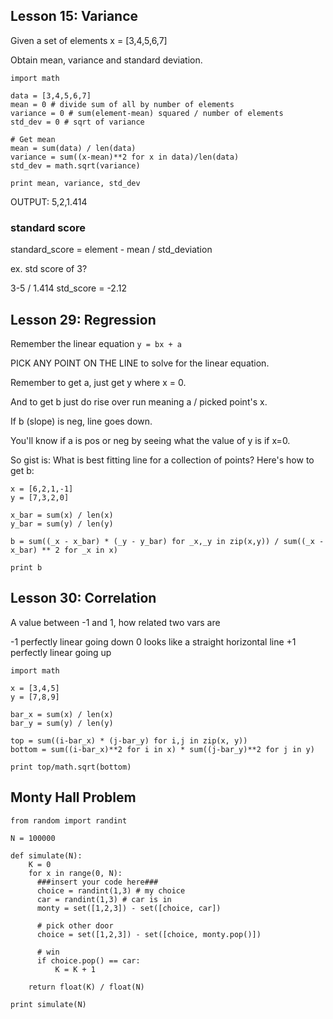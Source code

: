 ## Lesson 15: Variance

Given a set of elements x = [3,4,5,6,7]

Obtain mean, variance and standard deviation.

```
import math

data = [3,4,5,6,7]
mean = 0 # divide sum of all by number of elements
variance = 0 # sum(element-mean) squared / number of elements
std_dev = 0 # sqrt of variance

# Get mean
mean = sum(data) / len(data)
variance = sum((x-mean)**2 for x in data)/len(data)
std_dev = math.sqrt(variance)

print mean, variance, std_dev
```

OUTPUT: 5,2,1.414

### standard score

standard_score = element - mean / std_deviation

ex. std score of 3?

3-5 / 1.414
std_score = -2.12

## Lesson 29: Regression

Remember the linear equation
`y = bx + a`

PICK ANY POINT ON THE LINE to solve for the linear equation.

Remember to get a, just get y where x = 0.

And to get b just do rise over run meaning a / picked point's x.

If b (slope) is neg, line goes down.

You'll know if a is pos or neg by seeing what the value of y is if x=0.

So gist is: What is best fitting line for a collection of points? Here's how to get b:

```
x = [6,2,1,-1]
y = [7,3,2,0]

x_bar = sum(x) / len(x)
y_bar = sum(y) / len(y)

b = sum((_x - x_bar) * (_y - y_bar) for _x,_y in zip(x,y)) / sum((_x - x_bar) ** 2 for _x in x)

print b
```

## Lesson 30: Correlation

A value between -1 and 1, how related two vars are 

-1 perfectly linear going down
0 looks like a straight horizontal line
+1 perfectly linear going up 

```
import math

x = [3,4,5]
y = [7,8,9]

bar_x = sum(x) / len(x)
bar_y = sum(y) / len(y)

top = sum((i-bar_x) * (j-bar_y) for i,j in zip(x, y))
bottom = sum((i-bar_x)**2 for i in x) * sum((j-bar_y)**2 for j in y)

print top/math.sqrt(bottom)
```

## Monty Hall Problem

```
from random import randint

N = 100000

def simulate(N):
    K = 0
    for x in range(0, N):
      ###insert your code here###
      choice = randint(1,3) # my choice
      car = randint(1,3) # car is in
      monty = set([1,2,3]) - set([choice, car])
      
      # pick other door
      choice = set([1,2,3]) - set([choice, monty.pop()])

      # win
      if choice.pop() == car:
          K = K + 1
        
    return float(K) / float(N)

print simulate(N)
```
